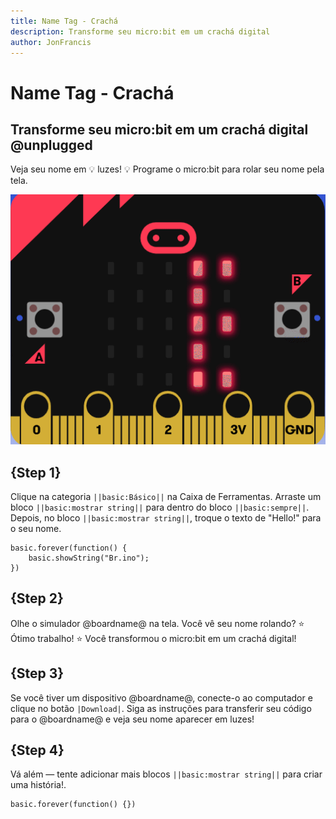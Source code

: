 ```yaml
---
title: Name Tag - Crachá
description: Transforme seu micro:bit em um crachá digital
author: JonFrancis
---
```


# Name Tag - Crachá

## Transforme seu micro:bit em um crachá digital @unplugged

Veja seu nome em 💡 luzes! 💡 Programe o micro:bit para rolar seu nome pela tela.

![Nome rolando nos LEDs](https://raw.githubusercontent.com/JonFrancis/name-tag/ad304e87becb5a3e14f885e1f7d31a0fd40a8601/name-tag-brino.gif)

## {Step 1}

Clique na categoria ``||basic:Básico||`` na Caixa de Ferramentas. 
Arraste um bloco ``||basic:mostrar string||`` para dentro do bloco ``||basic:sempre||``. 
Depois, no bloco ``||basic:mostrar string||``, troque o texto de "Hello!" para o seu nome.

```blocks
basic.forever(function() {
    basic.showString("Br.ino");
})
```

## {Step 2}

Olhe o simulador @boardname@ na tela. Você vê seu nome rolando? ⭐ Ótimo trabalho! ⭐ Você transformou o micro:bit em um crachá digital!

## {Step 3}

Se você tiver um dispositivo @boardname@, conecte-o ao computador e clique no botão ``|Download|``. Siga as instruções para transferir seu código para o @boardname@ e veja seu nome aparecer em luzes!

## {Step 4}

Vá além — tente adicionar mais blocos ``||basic:mostrar string||`` para criar uma história!.

```template
basic.forever(function() {})
```
